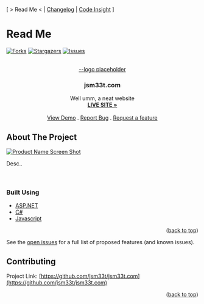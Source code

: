 [ > Read Me < | [Changelog](changelog.md) | [Code Insight](code_insight.md) ]

# Read Me
<div id="top"></div>

<!--
*** Thanks for checking out the Best-README-Template. If you have a suggestion
*** that would make this better, please fork the repo and create a pull request
*** or simply open an issue with the tag "enhancement".
*** Don't forget to give the project a star!
*** Thanks again! Now go create something AMAZING! :D
-->

<!-- PROJECT SHIELDS -->
<!--
*** I'm using markdown "reference style" links for readability.
*** Reference links are enclosed in brackets [ ] instead of parentheses ( ).
*** See the bottom of this document for the declaration of the reference variables
*** for contributors-url, forks-url, etc. This is an optional, concise syntax you may use.
*** https://www.markdownguide.org/basic-syntax/#reference-style-links
[![MIT License][license-shield]][license-url]
[![LinkedIn][linkedin-shield]][linkedin-url]
[![Contributors][contributors-shield]][contributors-url]
-->

[![Forks][forks-shield]][forks-url]
[![Stargazers][stars-shield]][stars-url]
[![Issues][issues-shield]][issues-url]

<!-- PROJECT LOGO -->
<br />
<div align="center">
  <a href="https://github.com/JSM33T/jsm33t.com">
   --logo placeholder
  </a>

<h3 align="center">jsm33t.com</h3>

  <p align="center">
    Well umm, a neat website
    <br />
    <a href="https://jsm33t.com"><strong>LIVE SITE »</strong></a>
    <br />
    <br />
    <a href="https://github.com/jsm33t/jsm33t.com">View Demo</a>
    .
    <a href="https://github.com/jsm33t/jsm33t.com/issues">Report Bug</a>
    .
    <a href="https://github.com/jsm33t/jsm33t.com/issues">Request a feature</a>
  </p>
</div>


<!-- TABLE OF CONTENTS 
<details>
  <summary>Table of Contents</summary>
  <ol>
    <li>
      <a href="#about-the-project">About The Project</a>
      <ul>
        <li><a href="#built-with">Built With</a></li>
      </ul>
    </li>
    <li>
      <a href="#getting-started">Getting Started</a>
      <ul>
        <li><a href="#prerequisites">Prerequisites</a></li>
        <li><a href="#installation">Installation</a></li>
      </ul>
    </li>
    <li><a href="#usage">Usage</a></li>
    <li><a href="#roadmap">Roadmap</a></li>
    <li><a href="#contributing">Contributing</a></li>
    <li><a href="#license">License</a></li>
    <li><a href="#contact">Contact</a></li>
    <li><a href="#acknowledgments">Acknowledgments</a></li>
  </ol>
</details>

-->

<!-- ABOUT THE PROJECT -->
## About The Project

[![Product Name Screen Shot][product-screenshot]](https://jsm33t.com)

Desc..
<br><br><br>

### Built Using

* [ASP.NET](https://php.net/)
* [C#](https://php.net/)
* [Javascript](https://php.net/)


<p align="right">(<a href="#top">back to top</a>)</p>

See the [open issues](https://github.com/jsm33t/jsm33t.com/issues) for a full list of proposed features (and known issues).

<!-- CONTRIBUTING -->
## Contributing




Project Link: [https://github.com/jsm33t/jsm33t.com](https://github.com/jsm33t/jsm33t.com)

<p align="right">(<a href="#top">back to top</a>)</p>



<!-- MARKDOWN LINKS & IMAGES -->
<!-- https://www.markdownguide.org/basic-syntax/#reference-style-links -->
[contributors-shield]: https://img.shields.io/github/contributors/jsm33t/jsm33t.com.svg?style=for-the-badge
[contributors-url]: https://github.com/jsm33t/jsm33t.com/graphs/contributors
[forks-shield]: https://img.shields.io/github/forks/jsm33t/jsm33t.com.svg?style=for-the-badge
[forks-url]: https://github.com/jsm33t/jsm33t.com/network/members
[stars-shield]: https://img.shields.io/github/stars/jsm33t/jsm33t.com.svg?style=for-the-badge
[stars-url]: https://github.com/jsm33t/jsm33t.com/stargazers
[issues-shield]: https://img.shields.io/github/issues/jsm33t/jsm33t.com.svg?style=for-the-badge
[issues-url]: https://github.com/jsm33t/jsm33t.com/issues

[product-screenshot]: resources/images/screenshot_a.png
[product-screenshot_music]: resources/images/screenshot_a.png
[product-screenshot_apps]: resources/images/screenshot_a.png
